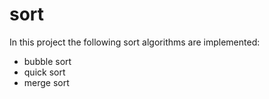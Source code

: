 # sort
In this project the following sort algorithms are implemented:
- bubble sort
- quick sort
- merge sort
